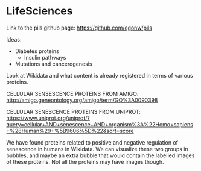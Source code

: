 # LifeSciences
Link to the pils github page: https://github.com/egonw/pils

Ideas:
  - Diabetes proteins
    - Insulin pathways
  - Mutations and cancerogenesis
  
Look at Wikidata and what content is already registered in terms of various proteins.

CELLULAR SENSESCENCE PROTEINS FROM AMIGO:
http://amigo.geneontology.org/amigo/term/GO%3A0090398

CELLULAR SENESCENCE PROTEINS FROM UNIPROT:
https://www.uniprot.org/uniprot/?query=cellular+AND+senescence+AND+organism%3A%22Homo+sapiens+%28Human%29+%5B9606%5D%22&sort=score

We have found proteins related to positive and negative regulation of senescence in humans in Wikidata.
We can visualize these two groups in bubbles, and maybe an extra bubble that would contain the labelled images of these proteins.
Not all the proteins may have images though.
